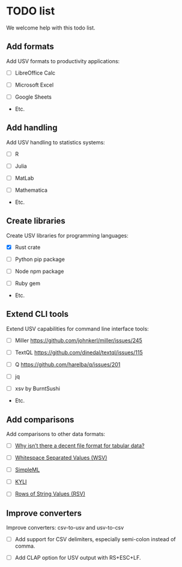 # TODO list

We welcome help with this todo list.


## Add formats

Add USV formats to productivity applications:

* [ ] LibreOffice Calc

* [ ] Microsoft Excel

* [ ] Google Sheets

* Etc.


## Add handling

Add USV handling to statistics systems:

* [ ] R

* [ ] Julia

* [ ] MatLab

* [ ] Mathematica

* Etc.


## Create libraries

Create USV libraries for programming languages:

* [x] Rust crate

* [ ] Python pip package

* [ ] Node npm package

* [ ] Ruby gem

* Etc.


## Extend CLI tools

Extend USV capabilities for command line interface tools:

* [ ] Miller <https://github.com/johnkerl/miller/issues/245>

* [ ] TextQL <https://github.com/dinedal/textql/issues/115>

* [ ] Q <https://github.com/harelba/q/issues/201>

* [ ] jq

* [ ] xsv by BurntSushi


* Etc.


## Add comparisons

Add comparisons to other data formats:

* [ ] [Why isn’t there a decent file format for tabular data?](https://news.ycombinator.com/item?id=31220841)

* [ ] [Whitespace Separated Values (WSV)](https://dev.stenway.com/WSV/)

* [ ] [SimpleML](https://dev.stenway.com/SML/SimpleML.html)

* [ ] [KYLI](https://shkspr.mobi/blog/2017/03/kyli-because-it-is-superior-to-json/)

* [ ] [Rows of String Values (RSV)](https://github.com/Stenway/RSV-Specification)


## Improve converters

Improve converters: csv-to-usv and usv-to-csv

* [ ] Add support for CSV delimiters, especially semi-colon instead of comma.

* [ ] Add CLAP option for USV output with RS+ESC+LF.
